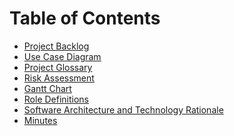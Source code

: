 # Table of Contents

- [Project Backlog](projectBacklog.feature)
- [Use Case Diagram](useCaseDiagram.jpg)
- [Project Glossary]()
- [Risk Assessment](riskAssessment.md)
- [Gantt Chart](projectPlan.gan)
- [Role Definitions]()
- [Software Architecture and Technology Rationale](softwareArchitectureAndTechnologyRationale.docx) 
- [Minutes](minutes.md)
